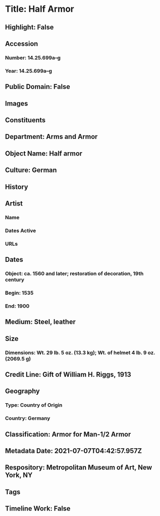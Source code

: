 # Title: Half Armor
## Highlight: False
## Accession
### Number: 14.25.699a–g
### Year: 14.25.699a–g
## Public Domain: False
## Images
## Constituents
## Department: Arms and Armor
## Object Name: Half armor
## Culture: German
## History
## Artist
### Name
### Dates Active
### URLs
## Dates
### Object: ca. 1560 and later; restoration of decoration, 19th century
### Begin: 1535
### End: 1900
## Medium: Steel, leather
## Size
### Dimensions: Wt. 29 lb. 5 oz. (13.3 kg); Wt. of helmet 4 lb. 9 oz. (2069.5 g)
## Credit Line: Gift of William H. Riggs, 1913
## Geography
### Type: Country of Origin
### Country: Germany
## Classification: Armor for Man-1/2 Armor
## Metadata Date: 2021-07-07T04:42:57.957Z
## Respository: Metropolitan Museum of Art, New York, NY
## Tags
## Timeline Work: False